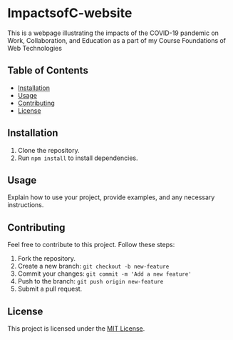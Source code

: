 # ImpactsofC-website
This is a webpage illustrating the impacts of the COVID-19 pandemic on Work, Collaboration, and Education as a part of my Course Foundations of Web Technologies

## Table of Contents
- [Installation](#[https://github.com/greeshmaganji/ImpactsofC-website/blob/e2b648b215c42385a1ea3090731eba7a097a46b4/index.html])
- [Usage](#usage)
- [Contributing](#contributing)
- [License](#license)

## Installation
1. Clone the repository.
2. Run `npm install` to install dependencies.

## Usage
Explain how to use your project, provide examples, and any necessary instructions.

## Contributing
Feel free to contribute to this project. Follow these steps:
1. Fork the repository.
2. Create a new branch: `git checkout -b new-feature`
3. Commit your changes: `git commit -m 'Add a new feature'`
4. Push to the branch: `git push origin new-feature`
5. Submit a pull request.

## License
This project is licensed under the [MIT License](LICENSE).
